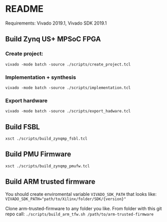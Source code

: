 
# README

Requirements: Vivado 2019.1, Vivado SDK 2019.1

## Build Zynq US+ MPSoC FPGA

### Create project:

```vivado -mode batch -source ./scripts/create_project.tcl```

### Implementation + synthesis

```vivado -mode batch -source ./scripts/implementation.tcl```

### Export hardware

```vivado -mode batch -source ./scripts/export_hadware.tcl```

## Build FSBL

```xsct ./scripts/build_zynqmp_fsbl.tcl```

## Build PMU Firmware

```xsct ./scripts/build_zynqmp_pmufw.tcl```

## Build ARM trusted firmware

You should create enviromental variable `VIVADO_SDK_PATH` that looks like:
```VIVADO_SDK_PATH="path/to/Xilinx/folder/SDK/{version}"```

Clone arm-trusted-firmware to any folder you like. From folder with this git repo call:
```./scripts/build_arm_tfw.sh /path/to/arm-trusted-firmware```